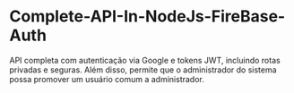# Complete-API-In-NodeJs-FireBase-Auth
API completa com autenticação via Google e tokens JWT, incluindo rotas privadas e seguras. Além disso, permite que o administrador do sistema possa promover um usuário comum a administrador.

